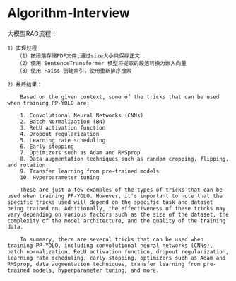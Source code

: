 # Algorithm-Interview

大模型RAG流程：

    1）实现过程
       （1）按段落存储PDF文件,通过size大小只保存正文
       （2）使用 SentenceTransformer 模型将提取的段落转换为嵌入向量
       （3）使用 Faiss 创建索引，使用重新排序搜索
       
    2）最终结果：
    
        Based on the given context, some of the tricks that can be used when training PP-YOLO are:
        
        1. Convolutional Neural Networks (CNNs)
        2. Batch Normalization (BN)
        3. ReLU activation function
        4. Dropout regularization
        5. Learning rate scheduling
        6. Early stopping
        7. Optimizers such as Adam and RMSprop
        8. Data augmentation techniques such as random cropping, flipping, and rotation
        9. Transfer learning from pre-trained models
        10. Hyperparameter tuning
        
        These are just a few examples of the types of tricks that can be used when training PP-YOLO. However, it's important to note that the specific tricks used will depend on the specific task and dataset being trained on. Additionally, the effectiveness of these tricks may vary depending on various factors such as the size of the dataset, the complexity of the model architecture, and the quality of the training data.
        
        In summary, there are several tricks that can be used when training PP-YOLO, including convolutional neural networks (CNNs), batch normalization, ReLU activation function, dropout regularization, learning rate scheduling, early stopping, optimizers such as Adam and RMSprop, data augmentation techniques, transfer learning from pre-trained models, hyperparameter tuning, and more.
           
